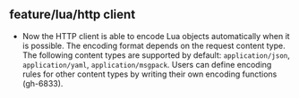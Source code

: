 ## feature/lua/http client

* Now the HTTP client is able to encode Lua objects automatically when it is
  possible. The encoding format depends on the request content type.
  The following content types are supported by default: `application/json`,
  `application/yaml`, `application/msgpack`. Users can define encoding rules
  for other content types by writing their own encoding functions (gh-6833).
